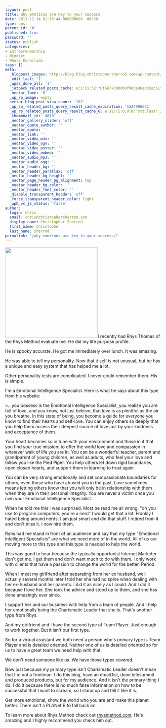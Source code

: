 ```yaml
---
layout: post
title: Why emotions are key to your success
date: 2011-12-14 01:10:44.000000000 -06:00
type: post
parent_id: '0'
published: true
password: ''
status: publish
categories:
- Entrepreneurship
- Mindset
- Whole Enchilada
tags: []
meta:
  _blogpost_images: http://blog.blog.christophersherrod.com/wp-content/uploads/images/video1.jpg
  _edit_last: '1'
  _wpas_done_all: '1'
  _jetpack_related_posts_cache: a:1:{s:32:"8f6677c9d6b0f903e98ad32ec61f8deb";a:2:{s:7:"expires";i:1502067712;s:7:"payload";a:3:{i:0;a:1:{s:2:"id";i:809;}i:1;a:1:{s:2:"id";i:4537;}i:2;a:1:{s:2:"id";i:1176;}}}}
  _nectar_love: '0'
  _wp_rp_image: empty
  nectar_blog_post_view_count: '182'
  _wp_rp_related_posts_query_result_cache_expiration: '1524986671'
  _wp_rp_related_posts_query_result_cache_6: a:12:{i:0;O:8:"stdClass":2:{s:7:"post_id";s:4:"8023";s:5:"score";s:18:"23.689408733103665";}i:1;O:8:"stdClass":2:{s:7:"post_id";s:4:"4550";s:5:"score";s:17:"21.42446544307622";}i:2;O:8:"stdClass":2:{s:7:"post_id";s:3:"213";s:5:"score";s:18:"19.651305377060517";}i:3;O:8:"stdClass":2:{s:7:"post_id";s:3:"428";s:5:"score";s:17:"18.92515740750419";}i:4;O:8:"stdClass":2:{s:7:"post_id";s:4:"6776";s:5:"score";s:18:"18.263216130992607";}i:5;O:8:"stdClass":2:{s:7:"post_id";s:3:"825";s:5:"score";s:18:"17.481360283713776";}i:6;O:8:"stdClass":2:{s:7:"post_id";s:4:"1373";s:5:"score";s:17:"16.62867489720294";}i:7;O:8:"stdClass":2:{s:7:"post_id";s:3:"181";s:5:"score";s:18:"16.084180930570334";}i:8;O:8:"stdClass":2:{s:7:"post_id";s:2:"26";s:5:"score";s:18:"15.387328921096874";}i:9;O:8:"stdClass":2:{s:7:"post_id";s:3:"298";s:5:"score";s:18:"15.369378165080848";}i:10;O:8:"stdClass":2:{s:7:"post_id";s:3:"662";s:5:"score";s:18:"14.516692778570013";}i:11;O:8:"stdClass":2:{s:7:"post_id";s:3:"289";s:5:"score";s:18:"14.516692778570013";}}
  _thumbnail_id: '4810'
  _nectar_gallery_slider: 'off'
  _nectar_quote_author: ''
  _nectar_quote: ''
  _nectar_link: ''
  _nectar_video_m4v: ''
  _nectar_video_ogv: ''
  _nectar_video_poster: ''
  _nectar_video_embed: ''
  _nectar_audio_mp3: ''
  _nectar_audio_ogg: ''
  _nectar_header_bg: ''
  _nectar_header_parallax: 'off'
  _nectar_header_bg_height: ''
  _nectar_page_header_bg_alignment: top
  _nectar_header_bg_color: ''
  _nectar_header_font_color: ''
  _disable_transparent_header: 'off'
  _force_transparent_header_color: light
  _wpb_vc_js_status: 'false'
author:
  login: Chris
  email: chris@christophersherrod.com
  display_name: Christopher Sherrod
  first_name: Christopher
  last_name: Sherrod
permalink: "/why-emotions-are-key-to-your-success/"
---
```

<p><a href="https://christopher-sherrod.blisslifepress.com/wp-content/uploads/sites/2/2011/12/1108723_76812844.jpg"><img class="alignright size-medium wp-image-4810" title="Smiley" src="{{ site.baseurl }}/posts/2011/12/1108723_76812844-300x292.jpg" alt="" width="300" height="292" /></a>I recently had Rhys Thomas of the Rhys Method evaluate me. He did my life purpose profile.</p>
<p>He is spooky accurate. He got me immediately over lunch. It was amazing.</p>
<p>He was able to tell my personality. Now that it self is not unusual, but he has a unique and easy system that has helped me a lot.</p>
<p>Other personality tests are complicated. I never could remember them. His is simple.</p>
<p>I'm a Emotional Intelligence Specialist. Here is what he says about this type from his website:</p>
>...you possess is the Emotional Intelligence Specialist, you realize you are full of love, and you know, not just believe, that love is as plentiful as the air you breathe. In this state of being, you become a guide for everyone you know to find their hearts and self-love. You can enjoy others so deeply that you help them access their deepest source of love just by your kindness and acceptance of them.</p>
<p>Your heart becomes so in tune with your environment and those in it that you find your true mission: to offer the world love and compassion in whatever walk of life you are in. You can be a wonderful teacher, parent and grandparent of young children, as well as adults, who feel your love and follow you like the Pied Piper. You help others let down rigid boundaries, open closed hearts, and support them in learning to trust again.</p>
<p>You can be very strong emotionally and set compassionate boundaries for others, even those who have abused you in the past. Love sometimes means letting others know that you will only be in relationship with them when they are in their personal integrity. You are never a victim once you own your Emotional Intelligence Specialist.</p></blockquote>
<p>When he told me this I was surprised. Most be read me all wrong. "oh you use to program computers, you're a nerd" I would get that a lot. Frankly I hated being around nerds. I am just smart and did that stuff. I retired from it and don't miss it. I now hire them.</p>
<p>Ryhs had me stand in front of an audience and say that my type "Emotional Intelligent Specialists" are what we need more of in the world. All of us are moving more to this type and this type is needed to help the world.</p>
<p>This was good to hear because the typically opportunist Internet Marketer don't get me. I get them and don't want much to do with them. I only work with clients that have a passion to change the world for the better. Period.</p>
<p>When I meet my girlfriend after separating from her ex husband, well actually several months later I told her she had no spine when dealing with her ex-husband and her parents. I did it as nicely as I could. And I did it because I love her. She took the advice and stood up to them, and she has done amazingly ever since.</p>
<p>I support her and our business with help from a team of people. And I help her emotionally being the Charismatic Leader that she is. That's another type from Rhys.</p>
<p>And my girlfriend and I have the second type of Team Player. Just enough to work together. But it isn't our first type.</p>
<p>So for a virtual assistant we both need a person who's primary type is Team Player and is detailed oriented. Neither one of us is detailed oriented so for us to have a great team we need help with that.</p>
<p>We don't need someone like us. We have those types covered.</p>
<p>Now just because my primary type isn't Charismatic Leader doesn't mean that I'm not a frontman. I do this blog, have an email list, done telesummit and produced products, but for my audience. And it isn't the primary thing I do. I do it because there is no much false information on how to be successful that I want to scream, so I stand up and tell it like it is.</p>
<p>Get more emotional, show the world who you are and make this planet better. There isn't a PLANet B to fall back on.</p>
<p>To learn more about Rhys Method check out <a href="http://rhysmethod.com" rel="nofollow">rhysmethod.com</a>. He's amazing and I highly recommend you check him out.</p>
